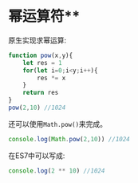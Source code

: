 # 幂运算符**
原生实现求幂运算:
```js
function pow(x,y){
    let res = 1
    for(let i=0;i<y;i++){
        res *= x
    }
    return res
}
pow(2,10) //1024
```
还可以使用```Math.pow()```来完成。
```js
console.log(Math.pow(2,10)) //1024
```
在ES7中可以写成:
```js
console.log(2 ** 10) //1024
```